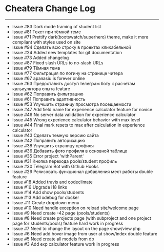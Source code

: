 # Cheatera Change Log

------------------------
- Issue #83 Dark mode framing of student list
- Issue #81 Текст при тёмной теме
- Issue #71 Prettify dark(bootswatch/superhero) theme, make it more compliant with styles used on site
- Issue #94 Сделать всю строку в проектах кликабельной
- Issue #24 Added new templates for git documentation
- Issue #73 Added changelog
- Issue #87 Fixed slash URLs to no-slash URLs
- Issue #79 Тёмная тема
- Issue #77 Фильтрация по логину на странице читера
- Issue #67 apanasiu is forever online
- Issue #63 Предоставить доступ телеграм боту к расчетам калькулятора опыта feature
- Issue #62 Поправить фильтрацию
- Issue #61 Поправить адаптивность
- Issue #53 Улучшить страницу просмотра посещаемости
- Issue #47 Add field name for experience calculator feature for novice
- Issue #46 No server data validation for experience calculator
- Issue #45 Wrong experience calculator behavior with max level
- Issue #44 Final mark resets to max after calculation in experience calculator
- Issue #43 Сделать темную версию сайта
- Issue #42 Поправить авторизацию
- Issue #38 Улучшить страницу профиля
- Issue #36 Добавить фото профиля в основной таблице
- Issue #35 Error project 'withParent'
- Issue #31 Кнопка перехода pools/student профиль
- Issue #30 Telegram Bot with Github Hooks
- Issue #26 Релизовать функционал добавления мест работы double feature
- Issue #18 Added travis and codeclimate
- Issue #16 Upgrade i18 links
- Issue #14 Add show pools/students
- Issue #13 Add xdebug for docker
- Issue #11 Create dropdown menu
- Issue #10 Need handle exception on reload site/welcome page
- Issue #9 Need create -42 page (pools/students)
- Issue #8 Need create projects page (with subproject and one project page for students/pools) feature hard work in progress
- Issue #7 Need to change the layout on the page show/view.php
- Issue #6 Need add hover image from user at show/index double feature
- Issue #5 Need create all models from db
- Issue #3 Add exp calculator feature work in progress

